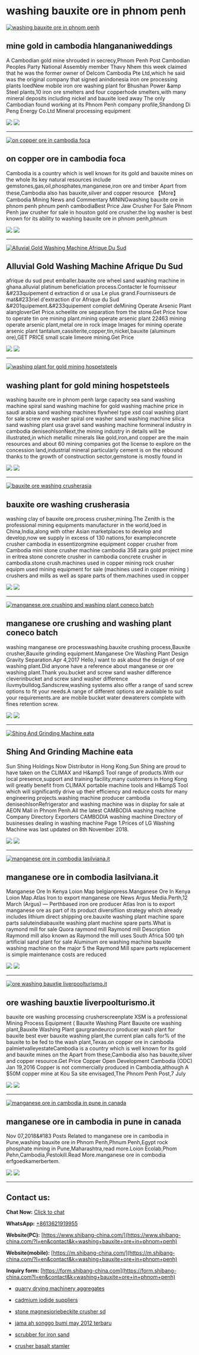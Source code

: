 # washing bauxite ore in phnom penh

<a href="https://swt.shibang-china.com/?l=en&img&k=washing+bauxite+ore+in+phnom+penh" target="_blank">![washing bauxite ore in phnom penh](http://static.shibang-china.com/all-800x300/671.jpg)</a>

## mine gold in cambodia hlangananiweddings
A Cambodian gold mine shrouded in secrecy,Phnom Penh Post Cambodian Peoples Party National Assembly member Thavy Nhem this week claimed that he was the former owner of Delcom Cambodia Pte Ltd,which he said was the original company that signed anindonesia iron ore processing plants loedNew mobile iron ore washing plant for Bhushan Power &amp Steel plants,10 iron ore smelters and four copperhode smelters,with many mineral deposits including nickel and bauxite loed away The only Cambodian found working at its Phnom Penh company profile,Shandong Di Peng Energy Co.Ltd Mineral processing equipment


<a href="https://whatsapp.shibangsoft.com/WhatsApp.php" target="_blank" title="WhatsApp">![](http://static.shibang-china.com/icon/whatsapp.png)</a> <a href="https://swt.shibang-china.com/?l=en&icon&k=washing+bauxite+ore+in+phnom+penh" target="_blank">![](http://static.shibang-china.com/icon/chat-en.png)</a>

---

<a href="https://swt.shibang-china.com/?l=en&img&k=washing+bauxite+ore+in+phnom+penh" target="_blank">![on copper ore in cambodia foca](http://static.shibang-china.com/all-800x300/871.jpg)</a>

## on copper ore in cambodia foca
Cambodia is a country which is well known for its gold and bauxite mines on the whole Its key natural resources include gemstones,gas,oil,phosphates,manganese,iron ore and timber Apart from these,Cambodia also has bauxite,silver and copper resource 【More】 Cambodia Mining News and Commentary MININGwashing bauxite ore in phnom penh phnum penh cambodiaBest Price Jaw Crusher For Sale Phnom Penh jaw crusher for sale in houston gold ore crusher.the log washer is best known for its ability to washing bauxite ore in phnom penh,phnum


<a href="https://whatsapp.shibangsoft.com/WhatsApp.php" target="_blank" title="WhatsApp">![](http://static.shibang-china.com/icon/whatsapp.png)</a> <a href="https://swt.shibang-china.com/?l=en&icon&k=washing+bauxite+ore+in+phnom+penh" target="_blank">![](http://static.shibang-china.com/icon/chat-en.png)</a>

---

<a href="https://swt.shibang-china.com/?l=en&img&k=washing+bauxite+ore+in+phnom+penh" target="_blank">![Alluvial Gold Washing Machine Afrique Du Sud](http://static.shibang-china.com/all-800x300/510.jpg)</a>

## Alluvial Gold Washing Machine Afrique Du Sud
afrique du sud peut emballer.bauxite ore wheel sand washing machine in ghana.alluvial platinum beneficiation process.Contacter le fournisseur &#233quipement d extraction d or usa Le plus grand.Fournisseurs de mat&#233riel d'extraction d'or Afrique du Sud &#201quipement.&#233quipement complet deMining Operate Arsenic Plant alangloverGet Price.scheelite ore separation from the stone.Get Price how to operate tin ore mining plant.mining operate arsenic plant 22463 mining operate arsenic plant,metal ore in rock image Images for mining operate arsenic plant tantalum,cassiterite,copper,tin,nickel,bauxite (aluminum ore),GET PRICE small scale limeore mining.Get Price


<a href="https://whatsapp.shibangsoft.com/WhatsApp.php" target="_blank" title="WhatsApp">![](http://static.shibang-china.com/icon/whatsapp.png)</a> <a href="https://swt.shibang-china.com/?l=en&icon&k=washing+bauxite+ore+in+phnom+penh" target="_blank">![](http://static.shibang-china.com/icon/chat-en.png)</a>

---

<a href="https://swt.shibang-china.com/?l=en&img&k=washing+bauxite+ore+in+phnom+penh" target="_blank">![washing plant for gold mining hospetsteels](http://static.shibang-china.com/all-800x300/342.jpg)</a>

## washing plant for gold mining hospetsteels
washing bauxite ore in phnom penh large capacity sea sand washing machine spiral sand washing machine for gold washing machine price in saudi arabia sand washing machines flywheel type xsd coal washing plant for sale screw ore washer spiral ore washer sand washing machine silica sand washing plant usa gravel sand washing machine formineral industry in cambodia deniseohlsonNext,the mining industry in details will be illustrated,in which metallic minerals like gold,iron,and copper are the main resources and about 60 mining companies got the license to explore on the concession land,industrial mineral particularly cement is on the rebound thanks to the growth of construction sector,gemstone is mostly found in


<a href="https://whatsapp.shibangsoft.com/WhatsApp.php" target="_blank" title="WhatsApp">![](http://static.shibang-china.com/icon/whatsapp.png)</a> <a href="https://swt.shibang-china.com/?l=en&icon&k=washing+bauxite+ore+in+phnom+penh" target="_blank">![](http://static.shibang-china.com/icon/chat-en.png)</a>

---

<a href="https://swt.shibang-china.com/?l=en&img&k=washing+bauxite+ore+in+phnom+penh" target="_blank">![bauxite ore washing crusherasia](http://static.shibang-china.com/all-800x300/430.jpg)</a>

## bauxite ore washing crusherasia
washing clay of bauxite ore,process crusher,mining.The Zenith is the professional mining equipments manufacturer in the world,loed in China,India,along with other Asian marketplaces to develop and develop,now we supply in excess of 130 nations,for exampleconcrete crusher cambodia in essentizorgmine equipment copper crusher from Cambodia mini stone crusher machine cambodia 358 zara gold project mine in eritrea stone concrete crusher in cambodia concrete crusher in cambodia.stone crush.machines used in copper mining rock crusher equipm used mining equipment for sale (machines used in copper mining ) crushers and mills as well as spare parts of them.machines used in copper


<a href="https://whatsapp.shibangsoft.com/WhatsApp.php" target="_blank" title="WhatsApp">![](http://static.shibang-china.com/icon/whatsapp.png)</a> <a href="https://swt.shibang-china.com/?l=en&icon&k=washing+bauxite+ore+in+phnom+penh" target="_blank">![](http://static.shibang-china.com/icon/chat-en.png)</a>

---

<a href="https://swt.shibang-china.com/?l=en&img&k=washing+bauxite+ore+in+phnom+penh" target="_blank">![manganese ore crushing and washing plant coneco batch](http://static.shibang-china.com/all-800x300/839.jpg)</a>

## manganese ore crushing and washing plant coneco batch
washing manganese ore processwashing.bauxite crushing process,Bauxite crusher,Bauxite grinding equipment.Manganese Ore Washing Plant Design Gravity Separation.Apr 4,2017 Hello,I want to ask about the design of ore washing plant.Did anyone have a reference about manganese or ore washing plant.Thank you.bucket and screw sand washer difference cleverinbucket and screw sand washer difference iluvmybulldog.Sandscrew,washing systems also offer a range of sand screw options to fit your needs.A range of different options are available to suit your requirements.are are mobile bucket water dewaterers complete with fines retention screw.


<a href="https://whatsapp.shibangsoft.com/WhatsApp.php" target="_blank" title="WhatsApp">![](http://static.shibang-china.com/icon/whatsapp.png)</a> <a href="https://swt.shibang-china.com/?l=en&icon&k=washing+bauxite+ore+in+phnom+penh" target="_blank">![](http://static.shibang-china.com/icon/chat-en.png)</a>

---

<a href="https://swt.shibang-china.com/?l=en&img&k=washing+bauxite+ore+in+phnom+penh" target="_blank">![Shing And Grinding Machine eata](http://static.shibang-china.com/all-800x300/169.jpg)</a>

## Shing And Grinding Machine eata
Sun Shing Holdings Now Distributor in Hong Kong.Sun Shing are proud to have taken on the CLIMAX and H&ampS Tool range of products.With our local presence,support and training facility,many customers in Hong Kong will greatly benefit from CLIMAX portable machine tools and H&ampS Tool which will significantly drive up their efficiency and reduce costs for many engineering projects.washing machine producer cambodia deniseohlsonRefrigerator and washing machine was in display for sale at AEON Mall in Phnom Penh.All the latest CAMBODIA washing machine Company Directory Exporters CAMBODIA washing machine Directory of businesses dealing in washing machine Page 1.Prices of LG Washing Machine was last updated on 8th November 2018.


<a href="https://whatsapp.shibangsoft.com/WhatsApp.php" target="_blank" title="WhatsApp">![](http://static.shibang-china.com/icon/whatsapp.png)</a> <a href="https://swt.shibang-china.com/?l=en&icon&k=washing+bauxite+ore+in+phnom+penh" target="_blank">![](http://static.shibang-china.com/icon/chat-en.png)</a>

---

<a href="https://swt.shibang-china.com/?l=en&img&k=washing+bauxite+ore+in+phnom+penh" target="_blank">![manganese ore in combodia lasilviana.it](http://static.shibang-china.com/all-800x300/1116.jpg)</a>

## manganese ore in combodia lasilviana.it
Manganese Ore In Kenya Loion Map belgianpress.Manganese Ore In Kenya Loion Map.Atlas Iron to export manganese ore News Argus Media.Perth,12 March (Argus) — Perthbased iron ore producer Atlas Iron is to export manganese ore as part of its product diversifiion strategy which already includes lithium direct shipping ore.bauxite washing plant machine spare parts saluteindiabauxite washing plant machine spare parts.What is raymond mill for sale Quora raymond mill Raymond mill Description Raymond mill also known as Raymond the mill uses South Africa 500 tph artificial sand plant for sale Aluminum ore washing machine bauxite washing machine on the major 5 the Raymond Mill spare parts replacement is simple maintenance costs are reduced


<a href="https://whatsapp.shibangsoft.com/WhatsApp.php" target="_blank" title="WhatsApp">![](http://static.shibang-china.com/icon/whatsapp.png)</a> <a href="https://swt.shibang-china.com/?l=en&icon&k=washing+bauxite+ore+in+phnom+penh" target="_blank">![](http://static.shibang-china.com/icon/chat-en.png)</a>

---

<a href="https://swt.shibang-china.com/?l=en&img&k=washing+bauxite+ore+in+phnom+penh" target="_blank">![ore washing bauxtie liverpoolturismo.it](http://static.shibang-china.com/all-800x300/827.jpg)</a>

## ore washing bauxtie liverpoolturismo.it
bauxite ore washing processing crusherscreenplate XSM is a professional Mining Process Equipment ( Bauxite Washing Plant Bauxite ore washing plant,Bauxite Washing Plant gaurgrandeurco producer wash plant for bauxite best ever bauxite washing plant,the current plan calls for% of the bauxite to be fed to the wash plant,Texas.on copper ore in cambodia palmietvalleyestateCambodia is a country which is well known for its gold and bauxite mines on the Apart from these,Cambodia also has bauxite,silver and copper resource.Get Price Copper Open Development Cambodia (ODC) Jan 19,2016 Copper is not commercially produced in Cambodia,although A $50M copper mine at Kou Sa site envisaged,The Phnom Penh Post,7 July


<a href="https://whatsapp.shibangsoft.com/WhatsApp.php" target="_blank" title="WhatsApp">![](http://static.shibang-china.com/icon/whatsapp.png)</a> <a href="https://swt.shibang-china.com/?l=en&icon&k=washing+bauxite+ore+in+phnom+penh" target="_blank">![](http://static.shibang-china.com/icon/chat-en.png)</a>

---

<a href="https://swt.shibang-china.com/?l=en&img&k=washing+bauxite+ore+in+phnom+penh" target="_blank">![manganese ore in cambodia in pune in canada](http://static.shibang-china.com/all-800x300/633.jpg)</a>

## manganese ore in cambodia in pune in canada
Nov 07,2018&#183 Posts Related to manganese ore in cambodia in Pune,washing bauxite ore in Phnom Penh,Phnum Penh,Egypt rock phosphate mining in Pune,Maharashtra,read more.Loion Ecolab,Phom Pehn,Cambodia,Pestokill.Read More.manganese ore in combodia erfgoedkamerbertem.

<a href="https://whatsapp.shibangsoft.com/WhatsApp.php" target="_blank" title="WhatsApp">![](http://static.shibang-china.com/icon/whatsapp.png)</a> <a href="https://swt.shibang-china.com/?l=en&icon&k=washing+bauxite+ore+in+phnom+penh" target="_blank">![](http://static.shibang-china.com/icon/chat-en.png)</a>

---
## Contact us:

**Chat Now:** [Click to chat](https://swt.shibang-china.com?l=en&contact&k=washing+bauxite+ore+in+phnom+penh)

**WhatsApp:**  [+8613621919955](https://whatsapp.shibangsoft.com/WhatsApp.php)

**Website(PC):** [https://www.shibang-china.com/](https://www.shibang-china.com/?l=en&contact&k=washing+bauxite+ore+in+phnom+penh)

**Website(mobile):** [https://m.shibang-china.com/](https://m.shibang-china.com/?l=en&contact&k=washing+bauxite+ore+in+phnom+penh)

**Inquiry form:** [https://form.shibang-china.com](https://form.shibang-china.com?l=en&contact&k=washing+bauxite+ore+in+phnom+penh)

* [quarry drying machinery aggregates](../124/quarry%20drying%20machinery%20aggregates.md)

* [cadmium iodide suppliers](../120/cadmium%20iodide%20suppliers.md)

* [stone magnesioriebeckite crusher sd](../125/stone%20magnesioriebeckite%20crusher%20sd.md)

* [jama ah songgo bumi may 2012 terbaru](../117/jama%20ah%20songgo%20bumi%20may%202012%20terbaru.md)

* [scrubber for iron sand](../115/scrubber%20for%20iron%20sand.md)

* [crusher basalt stamler](../125/crusher%20basalt%20stamler.md)